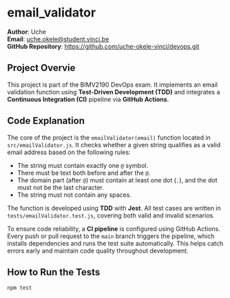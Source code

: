 # email_validator

**Author**: Uche  
**Email**: uche.okele@student.vinci.be  
**GitHub Repository**: https://github.com/uche-okele-vinci/devops.git


## Project Overvie

This project is part of the BIMV2190 DevOps exam. It implements an email validation function using **Test-Driven Development (TDD)** and integrates a **Continuous Integration (CI)** pipeline via **GitHub Actions**.


##  Code Explanation

The core of the project is the `emailValidator(email)` function located in `src/emailValidator.js`. It checks whether a given string qualifies as a valid email address based on the following rules:

- The string must contain exactly one `@` symbol.
- There must be text both before and after the `@`.
- The domain part (after `@`) must contain at least one dot (`.`), and the dot must not be the last character.
- The string must not contain any spaces.

The function is developed using **TDD** with **Jest**. All test cases are written in `tests/emailValidator.test.js`, covering both valid and invalid scenarios.

To ensure code reliability, a **CI pipeline** is configured using GitHub Actions. Every push or pull request to the `main` branch triggers the pipeline, which installs dependencies and runs the test suite automatically. This helps catch errors early and maintain code quality throughout development.


##  How to Run the Tests

```bash
npm test
